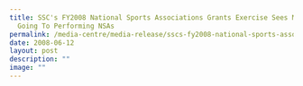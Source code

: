 ```yaml
---
title: SSC's FY2008 National Sports Associations Grants Exercise Sees More Money
  Going To Performing NSAs
permalink: /media-centre/media-release/sscs-fy2008-national-sports-associations-grants-exercise-sees-more-money/
date: 2008-06-12
layout: post
description: ""
image: ""
---
```


